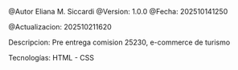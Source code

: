@Autor Eliana M. Siccardi
@Version: 1.0.0
@Fecha: 202510141250

@Actualizacion: 202510211620

Descripcion: Pre entrega comision 25230, e-commerce de turismo

Tecnologías: HTML - CSS
